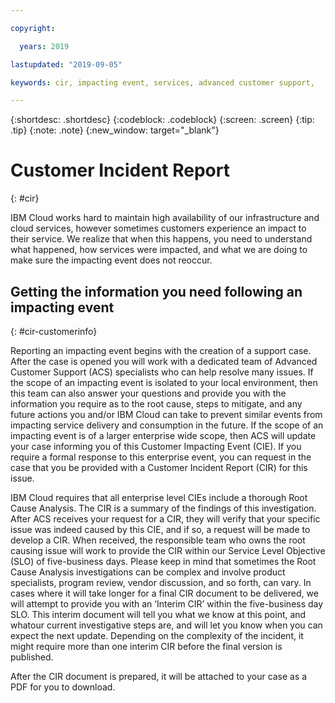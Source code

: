 ```yaml
---

copyright:

  years: 2019 

lastupdated: "2019-09-05"

keywords: cir, impacting event, services, advanced customer support, 

---
```



{:shortdesc: .shortdesc}
{:codeblock: .codeblock}
{:screen: .screen}
{:tip: .tip}
{:note: .note}
{:new_window: target="_blank"}

# Customer Incident Report
{: #cir}

IBM Cloud works hard to maintain high availability of our infrastructure and cloud services, however sometimes customers experience an impact to their service. We realize that when this happens, you need to understand what happened, how services were impacted, and what we are doing to make sure the impacting event does not reoccur. 

## Getting the information you need following an impacting event 
{: #cir-customerinfo}

Reporting an impacting event begins with the creation of a support case. After the case is opened you will work with a dedicated team of Advanced Customer Support (ACS) specialists who can help resolve many issues. If the scope of an impacting event is isolated to your local environment, then this team can also answer your questions and provide you with the information you require as to the root cause, steps to mitigate, and any future actions you and/or IBM Cloud can take to prevent similar events from impacting service delivery and consumption in the future. If the scope of an impacting event is of a larger enterprise wide scope, then ACS will update your case informing you of this Customer Impacting Event (CIE). If you require a formal response to this enterprise event, you can request in the case that you be provided with a Customer Incident Report (CIR) for this issue. 

IBM Cloud requires that all enterprise level CIEs include a thorough Root Cause Analysis. The CIR is a summary of the findings of this investigation. After ACS receives your request for a CIR, they will verify that your specific issue was indeed caused by this CIE, and if so, a request will be made to develop a CIR. When received, the responsible team who owns the root causing issue will work to provide the CIR within our Service Level Objective (SLO) of five-business days. Please keep in mind that sometimes the Root Cause Analysis investigations can be complex and involve product specialists, program review, vendor discussion, and so forth, can vary. In cases where it will take longer for a final CIR document to be delivered, we will attempt to provide you with an ‘Interim CIR’ within the five-business day SLO. This interim document will tell you what we know at this point, and whatour current investigative steps are, and will let you know when you can expect the next update. Depending on the complexity of the incident, it might require more than one interim CIR before the final version is published.

After the CIR document is prepared, it will be attached to your case as a PDF for you to download.
